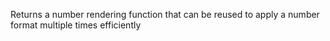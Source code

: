 Returns a number rendering function that can be reused to apply a number format multiple times efficiently
